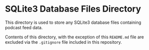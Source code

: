 # SQLite3 Database Files Directory

This directory is used to store any SQLite3 database files containing podcast feed data.

Contents of this directory, with the exception of this `README.md` file are excluded via the `.gitignore` file included in this repository.
